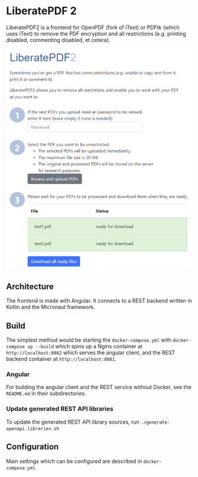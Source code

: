# LiberatePDF 2

LiberatePDF2 is a frontend for OpenPDF (fork of iText) or PDFtk (which uses iText) to remove the PDF encryption and all restrictions (e.g. printing disabled, commenting disabled, et cetera).

![Angular client of LiberatePDF2](images/angular.png)

## Architecture

The frontend is made with Angular. It connects to a REST backend written in Kotlin and the Micronaut framework.

## Build

The simplest method would be starting the `docker-compose.yml` with `docker-compose up --build` which spins up a Nginx container at `http://localhost:8082` which serves the angular client, and the REST backend container at `http://localhost:8081`.

### Angular
For building the angular client and the REST service without Docker, see the `README.md` in their subdirectories.

### Update generated REST API libraries
To update the generated REST API library sources, run `./generate-openapi.libraries.sh`

## Configuration

Main settings which can be configured are described in `docker-compose.yml`.
